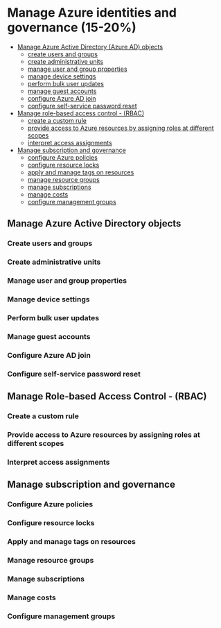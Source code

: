 # Manage Azure identities and governance (15-20%)

<!-- TOC depthfrom:2 depthto:3 -->

- [Manage Azure Active Directory (Azure AD) objects](#manage-azure-active-directory-objects)
    - [create users and groups](#create-users-and-groups)
    - [create administrative units](#create-administrative-units)
    - [manage user and group properties](#manage-user-and-group-properties)
    - [manage device settings](#manage-device-settings)
    - [perform bulk user updates](#perform-bulk-user-updates)
    - [manage guest accounts](#manage-guest-accounts)
    - [configure Azure AD join](#configure-azure-ad-join)
    - [configure self-service password reset](#configure-self-service-password-reset)
- [Manage role-based access control - (RBAC)](#manage-role-based-access-control---(rbac))
    - [create a custom rule](#create-a-custom-rule)
    - [provide access to Azure resources by assigning roles at different scopes](#provide-access-to-azure-resources-by-assigning-roles-at-different-scopes)
    - [interpret access assignments](#interpret-access-assignments)
- [Manage subscription and governance](#manage-subscription-and-governance)
    - [configure Azure policies](#configure-azure-policies)
    - [configure resource locks](#configure-resource-locks)
    - [apply and manage tags on resources](#apply-and-manage-tags-on-resources)
    - [manage resource groups](#manage-resource-groups)
    - [manage subscriptions](#manage-subscriptions)
    - [manage costs](#manage-costs)
    - [configure management groups](#configure-management-groups)

<!-- /TOC -->

## Manage Azure Active Directory objects 

### Create users and groups 

### Create administrative units

### Manage user and group properties

### Manage device settings

### Perform bulk user updates

### Manage guest accounts

### Configure Azure AD join

### Configure self-service password reset

## Manage Role-based Access Control - (RBAC)

### Create a custom rule

### Provide access to Azure resources by assigning roles at different scopes

### Interpret access assignments

## Manage subscription and governance

### Configure Azure policies

### Configure resource locks

### Apply and manage tags on resources

### Manage resource groups

### Manage subscriptions

### Manage costs

### Configure management groups